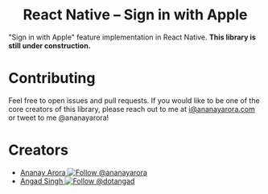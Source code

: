 <h1 align="center">React Native – Sign in with Apple</h1>

"Sign in with Apple" feature implementation in React Native.
<b>This library is still under construction.</b>

# Contributing

Feel free to open issues and pull requests. If you would like to be one of the core creators of this library, please reach out to me at i@ananayarora.com or tweet to me @ananayarora!

# Creators

* <a href="https://ananayarora.com">Ananay Arora</a><a href="https://twitter.com/intent/follow?screen_name=ananayarora">
    <img src="https://img.shields.io/twitter/follow/ananayarora.svg?label=Follow%20@ananayarora" alt="Follow @ananayarora" />
  </a>
* <a href="https://angad.dev">Angad Singh</a><a href="https://twitter.com/intent/follow?screen_name=dotangad">
    <img src="https://img.shields.io/twitter/follow/dotangad.svg?label=Follow%20@dotangad" alt="Follow @dotangad" />
  </a>
